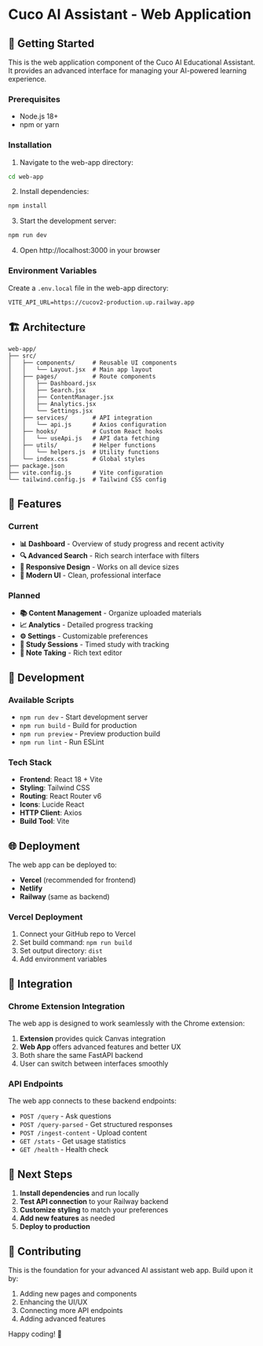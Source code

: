 # Cuco AI Assistant - Web Application

## 🚀 Getting Started

This is the web application component of the Cuco AI Educational Assistant. It provides an advanced interface for managing your AI-powered learning experience.

### Prerequisites

- Node.js 18+ 
- npm or yarn

### Installation

1. Navigate to the web-app directory:
```bash
cd web-app
```

2. Install dependencies:
```bash
npm install
```

3. Start the development server:
```bash
npm run dev
```

4. Open http://localhost:3000 in your browser

### Environment Variables

Create a `.env.local` file in the web-app directory:

```env
VITE_API_URL=https://cucov2-production.up.railway.app
```

## 🏗️ Architecture

```
web-app/
├── src/
│   ├── components/     # Reusable UI components
│   │   └── Layout.jsx  # Main app layout
│   ├── pages/          # Route components
│   │   ├── Dashboard.jsx
│   │   ├── Search.jsx
│   │   ├── ContentManager.jsx
│   │   ├── Analytics.jsx
│   │   └── Settings.jsx
│   ├── services/       # API integration
│   │   └── api.js      # Axios configuration
│   ├── hooks/          # Custom React hooks
│   │   └── useApi.js   # API data fetching
│   ├── utils/          # Helper functions
│   │   └── helpers.js  # Utility functions
│   └── index.css       # Global styles
├── package.json
├── vite.config.js      # Vite configuration
└── tailwind.config.js  # Tailwind CSS config
```

## 🎨 Features

### Current
- **📊 Dashboard** - Overview of study progress and recent activity
- **🔍 Advanced Search** - Rich search interface with filters
- **📱 Responsive Design** - Works on all device sizes
- **🎨 Modern UI** - Clean, professional interface

### Planned
- **📚 Content Management** - Organize uploaded materials
- **📈 Analytics** - Detailed progress tracking
- **⚙️ Settings** - Customizable preferences
- **🎯 Study Sessions** - Timed study with tracking
- **📝 Note Taking** - Rich text editor

## 🔧 Development

### Available Scripts

- `npm run dev` - Start development server
- `npm run build` - Build for production
- `npm run preview` - Preview production build
- `npm run lint` - Run ESLint

### Tech Stack

- **Frontend**: React 18 + Vite
- **Styling**: Tailwind CSS
- **Routing**: React Router v6
- **Icons**: Lucide React
- **HTTP Client**: Axios
- **Build Tool**: Vite

## 🌐 Deployment

The web app can be deployed to:
- **Vercel** (recommended for frontend)
- **Netlify**
- **Railway** (same as backend)

### Vercel Deployment

1. Connect your GitHub repo to Vercel
2. Set build command: `npm run build`
3. Set output directory: `dist`
4. Add environment variables

## 🔗 Integration

### Chrome Extension Integration

The web app is designed to work seamlessly with the Chrome extension:

1. **Extension** provides quick Canvas integration
2. **Web App** offers advanced features and better UX
3. Both share the same FastAPI backend
4. User can switch between interfaces smoothly

### API Endpoints

The web app connects to these backend endpoints:

- `POST /query` - Ask questions
- `POST /query-parsed` - Get structured responses
- `POST /ingest-content` - Upload content
- `GET /stats` - Get usage statistics
- `GET /health` - Health check

## 📝 Next Steps

1. **Install dependencies** and run locally
2. **Test API connection** to your Railway backend
3. **Customize styling** to match your preferences
4. **Add new features** as needed
5. **Deploy to production**

## 🤝 Contributing

This is the foundation for your advanced AI assistant web app. Build upon it by:

1. Adding new pages and components
2. Enhancing the UI/UX
3. Connecting more API endpoints
4. Adding advanced features

Happy coding! 🚀
